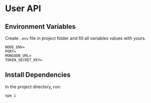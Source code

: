 # User API

## Environment Variables
Create `.env` file in project folder and fill all variables values with yours.
```
NODE_ENV=
PORT=
MONGODB_URL=
TOKEN_SECRET_KEY=
```

## Install Dependencies
In the project directory, run:
```
npm i
```
